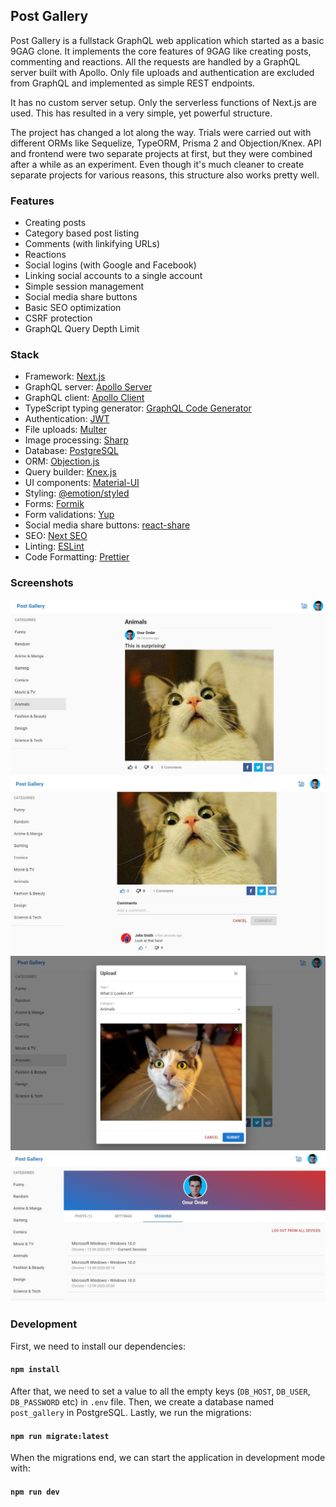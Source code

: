 ## Post Gallery

Post Gallery is a fullstack GraphQL web application which started as a basic 9GAG clone. It implements the core features of 9GAG like creating posts, commenting and reactions. All the requests are handled by a GraphQL server built with Apollo. Only file uploads and authentication are excluded from GraphQL and implemented as simple REST endpoints.

It has no custom server setup. Only the serverless functions of Next.js are used. This has resulted in a very simple, yet powerful structure.

The project has changed a lot along the way. Trials were carried out with different ORMs like Sequelize, TypeORM, Prisma 2 and Objection/Knex. API and frontend were two separate projects at first, but they were combined after a while as an experiment. Even though it's much cleaner to create separate projects for various reasons, this structure also works pretty well.

### Features

- Creating posts
- Category based post listing
- Comments (with linkifying URLs)
- Reactions
- Social logins (with Google and Facebook)
- Linking social accounts to a single account
- Simple session management
- Social media share buttons
- Basic SEO optimization
- CSRF protection
- GraphQL Query Depth Limit

### Stack

- Framework: [Next.js](https://nextjs.org/)
- GraphQL server: [Apollo Server](https://www.apollographql.com/docs/apollo-server/)
- GraphQL client: [Apollo Client](https://www.apollographql.com/docs/react/)
- TypeScript typing generator: [GraphQL Code Generator](https://graphql-code-generator.com/)
- Authentication: [JWT](https://github.com/auth0/node-jsonwebtoken)
- File uploads: [Multer](https://github.com/expressjs/multer)
- Image processing: [Sharp](https://github.com/lovell/sharp)
- Database: [PostgreSQL](https://www.postgresql.org/)
- ORM: [Objection.js](https://vincit.github.io/objection.js/)
- Query builder: [Knex.js](http://knexjs.org/)
- UI components: [Material-UI](https://material-ui.com/)
- Styling: [@emotion/styled](https://emotion.sh/docs/styled)
- Forms: [Formik](https://jaredpalmer.com/formik)
- Form validations: [Yup](https://github.com/jquense/yup)
- Social media share buttons: [react-share](https://github.com/nygardk/react-share)
- SEO: [Next SEO](https://github.com/garmeeh/next-seo)
- Linting: [ESLint](https://eslint.org/)
- Code Formatting: [Prettier](https://prettier.io/)

### Screenshots

<img  src="/screenshots/posts.jpg"  alt="Posts feed page"/>
<img  src="/screenshots/post.jpg"  alt="Post viewing page"/>
<img  src="/screenshots/creating-post.jpg"  alt="Creating post"/>
<img  src="/screenshots/sessions.jpg"  alt="Session management page"/>

### Development

First, we need to install our dependencies:

#### `npm install`

After that, we need to set a value to all the empty keys (`DB_HOST`, `DB_USER`, `DB_PASSWORD` etc) in `.env` file.
Then, we create a database named `post_gallery` in PostgreSQL.
Lastly, we run the migrations:

#### `npm run migrate:latest`

When the migrations end, we can start the application in development mode with:

#### `npm run dev`
